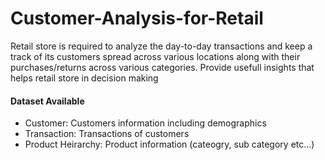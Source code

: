 # Customer-Analysis-for-Retail
 Retail store is required to analyze the day-to-day transactions and keep a track of its customers  spread across various locations along with their purchases/returns across various categories. Provide usefull insights that helps retail store in decision making
#### Dataset Available

- Customer: Customers information including demographics
- Transaction: Transactions of customers
- Product Heirarchy: Product information (cateogry, sub category etc...)
